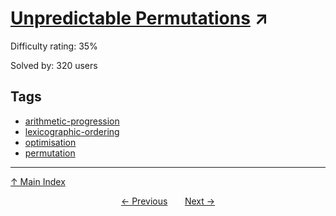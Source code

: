 # [Unpredictable Permutations](https://projecteuler.net/problem=720) ↗️

Difficulty rating: 35%

Solved by: 320 users
## Tags

- [arithmetic-progression](../tags/arithmetic-progression.md)
- [lexicographic-ordering](../tags/lexicographic-ordering.md)
- [optimisation](../tags/optimisation.md)
- [permutation](../tags/permutation.md)



---

[↑ Main Index](../README.md)


<div align=center><a href='719.md'>← Previous</a> &nbsp;&nbsp; &nbsp;&nbsp;  <a href='721.md'>Next →</a></div>
